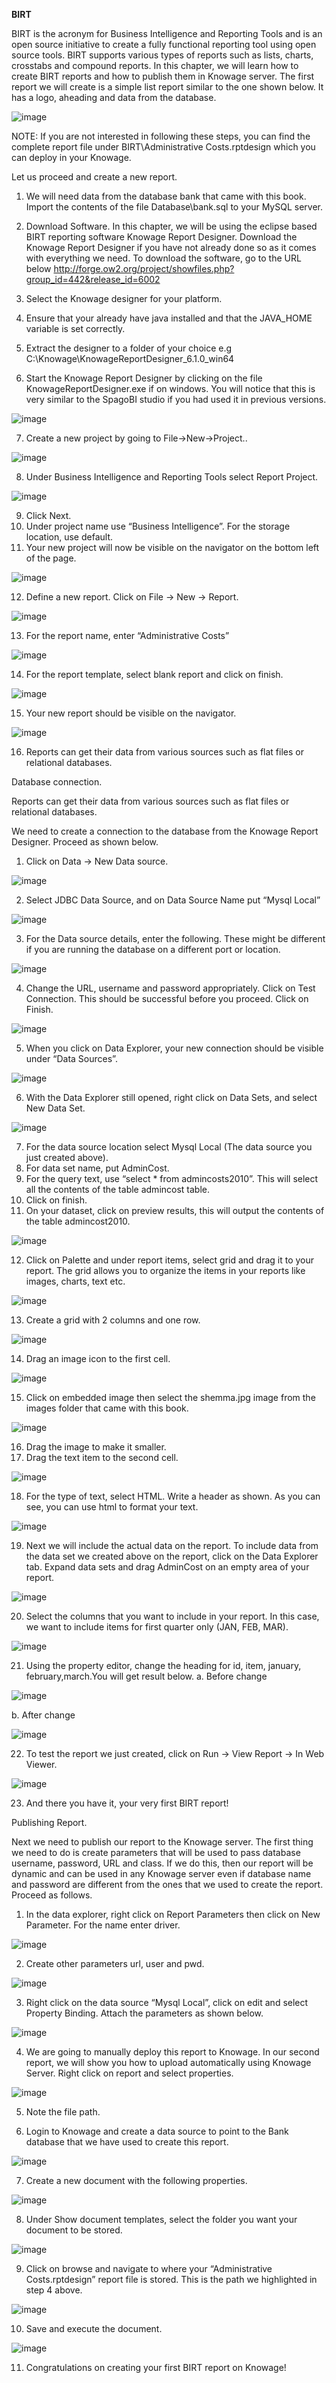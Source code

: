 **BIRT**

BIRT is the acronym for Business Intelligence and Reporting Tools and is an open source initiative to create a fully functional reporting tool using open source tools. BIRT supports various types of reports such as lists, charts, crosstabs and compound reports. In this chapter, we will learn how to create BIRT reports and how to publish them in Knowage server. The first report we will create is a simple list report similar to the one shown below. It has a logo, aheading and data from the database.

![image](https://user-images.githubusercontent.com/5442305/128867339-a9bb0aff-76f9-4045-885a-5db30951507c.png)

NOTE: If you are not interested in following these steps, you can find the complete report file under BIRT\Administrative Costs.rptdesign which you can deploy in your Knowage.


Let us proceed and create a new report.
1.	We will need data from the database bank that came with this book. Import the contents of the file Database\bank.sql to your MySQL server.
2.	Download Software.
In this chapter, we will be using the eclipse based BIRT reporting software Knowage Report Designer. Download the Knowage Report Designer if you have not already done so as it comes with everything we need. To download the software, go to the URL below http://forge.ow2.org/project/showfiles.php?group_id=442&release_id=6002 

3.	Select the Knowage designer for your platform.
4.	Ensure that your already have java installed and that the JAVA_HOME variable is set correctly.
5.	Extract the designer to a folder of your choice e.g C:\Knowage\KnowageReportDesigner_6.1.0_win64
6.	Start the Knowage Report Designer by clicking on the file KnowageReportDesigner.exe if on windows. You will notice that this is very similar to the SpagoBI studio if you had used it in previous versions.

 ![image](https://user-images.githubusercontent.com/5442305/128867371-de4798bd-6e25-4c8c-b60b-14bda8dfb48d.png)


7.	Create a new project by going to File->New->Project..

 ![image](https://user-images.githubusercontent.com/5442305/128867386-435d0842-2f29-4734-a894-abf5548946e7.png)


8.	Under Business Intelligence and Reporting Tools select Report Project.

 ![image](https://user-images.githubusercontent.com/5442305/128867401-16dc39a2-c2fd-44d8-b264-6fc215902d98.png)


9.	Click Next.
10.	Under project name use “Business Intelligence”. For the storage location, use default.
11.	Your new project will now be visible on the navigator on the bottom left of the page.

 ![image](https://user-images.githubusercontent.com/5442305/128867422-6051f0f2-8e52-4be1-a1a7-89bcc8e6ca54.png)


12.	Define a new report. Click on File -> New -> Report.

 ![image](https://user-images.githubusercontent.com/5442305/128867440-f9d7da66-be6f-4bf2-9cb5-e4c65c55cc9b.png)



13.	For the report name, enter “Administrative Costs”

 ![image](https://user-images.githubusercontent.com/5442305/128867453-e4e46846-ff49-4732-aa35-0d8b4115139c.png)


14.	For the report template, select blank report and click on finish.

 ![image](https://user-images.githubusercontent.com/5442305/128867470-4c3b6243-e965-41d7-9050-21c2e8f736ba.png)


15.	Your new report should be visible on the navigator.

 ![image](https://user-images.githubusercontent.com/5442305/128867489-f1cecfab-c38b-469c-ab47-ed7bce064014.png)


16.	Reports can get their data from various sources such as flat files or relational databases.





Database connection.

Reports can get their data from various sources such as flat files or relational databases.

We need to create a connection to the database from the Knowage Report Designer. Proceed as shown below.

1.	Click on Data -> New Data source.

 ![image](https://user-images.githubusercontent.com/5442305/128867549-46a99096-69d2-402d-846e-b57a82a6bc1b.png)


2.	Select JDBC Data Source, and on Data Source Name put “Mysql Local”

 ![image](https://user-images.githubusercontent.com/5442305/128867563-467d0ae1-b38c-4d4d-93ea-49134c27ee90.png)


3.	For the Data source details, enter the following. These might be different if you are running the database on a different port or location.

 ![image](https://user-images.githubusercontent.com/5442305/128867579-a5f935ce-4c0e-47b6-b2b8-b9670936edee.png)


4.	Change the URL, username and password appropriately. Click on Test Connection. This should be successful before you proceed. Click on Finish.

 ![image](https://user-images.githubusercontent.com/5442305/128867590-0a8195a5-bc5b-41ec-bf6d-bd5d3d5000ed.png)


5.	When you click on Data Explorer, your new connection should be visible under “Data Sources”.

 ![image](https://user-images.githubusercontent.com/5442305/128867606-54946a6f-43de-422e-9d2c-9896752e4b5e.png)


6.	With the Data Explorer still opened, right click on Data Sets, and select New Data Set.

 ![image](https://user-images.githubusercontent.com/5442305/128867619-898922d6-79b9-490c-99ea-d85dc641df0b.png)


7.	For the data source location select Mysql Local (The data source you just created above).
8.	For data set name, put AdminCost.
9.	For the query text, use “select * from admincosts2010”. This will select all the contents of the table admincost table.
10.	Click on finish.
11.	On your dataset, click on preview results, this will output the contents of the table admincost2010.

 ![image](https://user-images.githubusercontent.com/5442305/128867629-83927566-75ec-4dd9-8ed6-21ebcaa14056.png)


12.	Click on Palette and under report items, select grid and drag it to your report. The grid allows you to organize the items in your reports like images, charts, text etc.

 ![image](https://user-images.githubusercontent.com/5442305/128867648-de7c6405-3d56-4ad5-b3aa-0f578df0c6d0.png)


13.	Create a grid with 2 columns and one row.

 ![image](https://user-images.githubusercontent.com/5442305/128867670-744f3363-d6a5-43e9-917b-993139c19e0f.png)


14.	Drag an image icon to the first cell.

 ![image](https://user-images.githubusercontent.com/5442305/128867693-b123cb1a-5380-461d-acf1-facd901fbb2a.png)


15.	Click on embedded image then select the shemma.jpg image from the images folder that came with this book.

 ![image](https://user-images.githubusercontent.com/5442305/128867713-dab1d801-ce59-473e-8ab7-44888c7b69f5.png)


16.	Drag the image to make it smaller.
17.	Drag the text item to the second cell.

 ![image](https://user-images.githubusercontent.com/5442305/128867720-47abb883-9746-4d53-b1ac-353f1d34a8e3.png)


18.	For the type of text, select HTML. Write a header as shown. As you can see, you can use html to format your text.

 ![image](https://user-images.githubusercontent.com/5442305/128867737-e3c6c12d-5c93-4608-8e47-57047378c1fc.png)


19.	Next we will include the actual data on the report. To include data from the data set we created above on the report, click on the Data Explorer tab. Expand data sets and drag AdminCost on an empty area of your report.

 ![image](https://user-images.githubusercontent.com/5442305/128867746-4e8490ee-0df4-47ba-92db-a2842ecc80db.png)


20.	Select the columns that you want to include in your report. In this case, we want to include items for first quarter only (JAN, FEB, MAR).

 ![image](https://user-images.githubusercontent.com/5442305/128867759-12cbc83e-461a-472c-9d4e-81a8ff1ba3fe.png)


21.	Using the property editor, change the heading for id, item, january, february,march.You will get result below.
a.	Before change

 ![image](https://user-images.githubusercontent.com/5442305/128867777-88c397c1-18ac-4d2b-a9ae-be44a4c0ec95.png)


b.	After change

 ![image](https://user-images.githubusercontent.com/5442305/128867799-cc88cfd3-b911-4186-b49f-fcfbb587af3e.png)


22.	To test the report we just created, click on Run -> View Report -> In Web Viewer.

 ![image](https://user-images.githubusercontent.com/5442305/128867812-5bd868b2-e666-4b12-be7c-64bcc354592c.png)


23.	And there you have it, your very first BIRT report!


Publishing Report.

Next we need to publish our report to the Knowage server. The first thing we need to do is create parameters that will be used to pass database username, password, URL and class. If we do this, then our report will be dynamic and can be used in any Knowage server even if database name and password are different from the ones that we used to create the report. Proceed as follows. 

1.	In the data explorer, right click on Report Parameters then click on New Parameter. For the name enter driver.

 ![image](https://user-images.githubusercontent.com/5442305/128867837-a5418715-579b-4062-95f3-239685edbc3a.png)


2.	Create other parameters url, user and pwd.

![image](https://user-images.githubusercontent.com/5442305/128867932-b803f5c5-1c95-4545-a522-11bbc63de88b.png)

 
3.	Right click on the data source “Mysql Local”, click on edit and select Property Binding. Attach the parameters as shown below.

 ![image](https://user-images.githubusercontent.com/5442305/128867969-9463d846-4561-4157-be84-f0a7204405c0.png)


4.	We are going to manually deploy this report to Knowage. In our second report, we will show you how to upload automatically using Knowage Server. Right click on report and select properties.

 ![image](https://user-images.githubusercontent.com/5442305/128867988-e7e70863-c4f4-4941-bde5-f1a8958d2c2c.png)


5.	Note the file path.

6.	Login to Knowage and create a data source to point to the Bank database that we have used to create this report.

 ![image](https://user-images.githubusercontent.com/5442305/128868007-7a7269a6-a038-4f9b-b19e-198a7567a1c6.png)


7.	Create a new document with the following properties.

 ![image](https://user-images.githubusercontent.com/5442305/128868022-dcf64808-2638-4289-9300-99cb8fc9e430.png)


8.	Under Show document templates, select the folder you want your document to be stored.

 ![image](https://user-images.githubusercontent.com/5442305/128868038-0d3ccd22-a360-4cf5-90a5-aaad030dc2ef.png)


9.	Click on browse and navigate to where your “Administrative Costs.rptdesign” report file is stored. This is the path we highlighted in step 4 above.

 ![image](https://user-images.githubusercontent.com/5442305/128868068-b9baf4db-76d1-4e3f-bdad-48b1ea1d2396.png)


10.	Save and execute the document.

 ![image](https://user-images.githubusercontent.com/5442305/128868085-4504473d-e637-4718-a02b-2a4616813309.png)


11.	Congratulations on creating your first BIRT report on Knowage!
